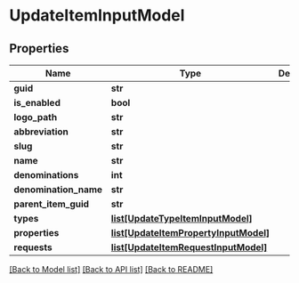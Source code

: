 # UpdateItemInputModel

## Properties
Name | Type | Description | Notes
------------ | ------------- | ------------- | -------------
**guid** | **str** |  | [optional] 
**is_enabled** | **bool** |  | [optional] 
**logo_path** | **str** |  | [optional] 
**abbreviation** | **str** |  | [optional] 
**slug** | **str** |  | [optional] 
**name** | **str** |  | [optional] 
**denominations** | **int** |  | [optional] 
**denomination_name** | **str** |  | [optional] 
**parent_item_guid** | **str** |  | [optional] 
**types** | [**list[UpdateTypeItemInputModel]**](UpdateTypeItemInputModel.md) |  | [optional] 
**properties** | [**list[UpdateItemPropertyInputModel]**](UpdateItemPropertyInputModel.md) |  | [optional] 
**requests** | [**list[UpdateItemRequestInputModel]**](UpdateItemRequestInputModel.md) |  | [optional] 

[[Back to Model list]](../README.md#documentation-for-models) [[Back to API list]](../README.md#documentation-for-api-endpoints) [[Back to README]](../README.md)

